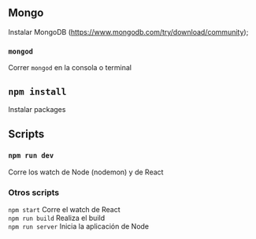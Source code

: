## Mongo
Instalar MongoDB (https://www.mongodb.com/try/download/community);

### `mongod`
Correr `mongod` en la consola o terminal   

## `npm install` 
Instalar packages   

## Scripts

### `npm run dev`
Corre los watch de Node (nodemon) y de React

### Otros scripts  
`npm start` Corre el watch de React  
`npm run build` Realiza el build  
`npm run server` Inicia la aplicación de Node
